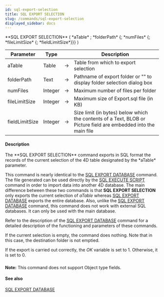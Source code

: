 ```yaml
---
id: sql-export-selection
title: SQL EXPORT SELECTION
slug: /commands/sql-export-selection
displayed_sidebar: docs
---
```


<!--REF #_command_.SQL EXPORT SELECTION.Syntax-->**SQL EXPORT SELECTION** ( *aTable* ; *folderPath* {; *numFiles* {; *fileLimitSize* {; *fieldLimitSize*}}} )<!-- END REF-->
<!--REF #_command_.SQL EXPORT SELECTION.Params-->
| Parameter | Type |  | Description |
| --- | --- | --- | --- |
| aTable | Table | &#8594;  | Table from which to export selection |
| folderPath | Text | &#8594;  | Pathname of export folder or "" to display folder selection dialog box |
| numFiles | Integer | &#8594;  | Maximum number of files per folder |
| fileLimitSize | Integer | &#8594;  | Maximum size of Export.sql file (in KB) |
| fieldLimitSize | Integer | &#8594;  | Size limit (in bytes) below which the contents of a Text, BLOB or Picture field are embedded into the main file |

<!-- END REF-->

#### Description 

<!--REF #_command_.SQL EXPORT SELECTION.Summary-->The **SQL EXPORT SELECTION** command exports in SQL format the records of the current selection of the 4D table designated by the *aTable* parameter.<!-- END REF--> 

This command is nearly identical to the [SQL EXPORT DATABASE](sql-export-database.md) command. The file generated can be used directly by the [SQL EXECUTE SCRIPT](sql-execute-script.md) command in order to import data into another 4D database. The main difference between these two commands is that **SQL EXPORT SELECTION** only exports the current selection of *aTable* whereas [SQL EXPORT DATABASE](sql-export-database.md) exports the entire database. Also, unlike the [SQL EXPORT DATABASE](sql-export-database.md) command, this command does not work with external SQL databases. It can only be used with the main database.

Refer to the description of the [SQL EXPORT DATABASE](sql-export-database.md) command for a detailed description of the functioning and parameters of these commands.

If the current selection is empty, the command does nothing. Note that in this case, the destination folder is not emptied. 

If the export is carried out correctly, the *OK* variable is set to 1\. Otherwise, it is set to 0\. 

##### 

**Note:** This command does not support Object type fields.

#### See also 

[SQL EXPORT DATABASE](sql-export-database.md)  